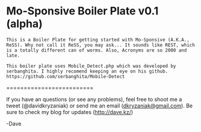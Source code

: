 Mo-Sponsive Boiler Plate v0.1 (alpha)
=========================

	This is a Boiler Plate for getting started with Mo-Sponsive (A.K.A., ReSS). Why not call it ReSS, you may ask... It sounds like REST, which is a totally different can of worms. Also, Acronyms are so 2000 and late.
	
	This boiler plate uses Mobile_Detect.php which was developed by serbanghita. I highly recomend keeping an eye on his github. https://github.com/serbanghita/Mobile-Detect
	
=========================

If you have an questions (or see any problems), feel free to shoot me a tweet (@davidkryzaniak) or send me an email (dkryzaniak@gmail.com). Be sure to check my blog for updates (http://dave.kz/)

-Dave